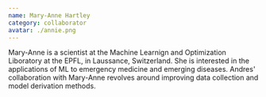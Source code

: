 ```yaml
---
name: Mary-Anne Hartley
category: collaborator
avatar: ./annie.png
---
```


Mary-Anne is a scientist at the Machine Learnign and Optimization Liboratory at the EPFL, in Laussance, Switzerland. She is interested in the applications of ML to emergency medicine and emerging diseases. Andres' collaboration with Mary-Anne revolves around improving data collection and model derivation methods.
